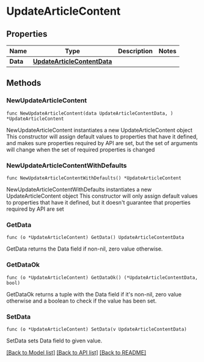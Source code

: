 # UpdateArticleContent

## Properties

Name | Type | Description | Notes
------------ | ------------- | ------------- | -------------
**Data** | [**UpdateArticleContentData**](UpdateArticleContentData.md) |  | 

## Methods

### NewUpdateArticleContent

`func NewUpdateArticleContent(data UpdateArticleContentData, ) *UpdateArticleContent`

NewUpdateArticleContent instantiates a new UpdateArticleContent object
This constructor will assign default values to properties that have it defined,
and makes sure properties required by API are set, but the set of arguments
will change when the set of required properties is changed

### NewUpdateArticleContentWithDefaults

`func NewUpdateArticleContentWithDefaults() *UpdateArticleContent`

NewUpdateArticleContentWithDefaults instantiates a new UpdateArticleContent object
This constructor will only assign default values to properties that have it defined,
but it doesn't guarantee that properties required by API are set

### GetData

`func (o *UpdateArticleContent) GetData() UpdateArticleContentData`

GetData returns the Data field if non-nil, zero value otherwise.

### GetDataOk

`func (o *UpdateArticleContent) GetDataOk() (*UpdateArticleContentData, bool)`

GetDataOk returns a tuple with the Data field if it's non-nil, zero value otherwise
and a boolean to check if the value has been set.

### SetData

`func (o *UpdateArticleContent) SetData(v UpdateArticleContentData)`

SetData sets Data field to given value.



[[Back to Model list]](../README.md#documentation-for-models) [[Back to API list]](../README.md#documentation-for-api-endpoints) [[Back to README]](../README.md)


